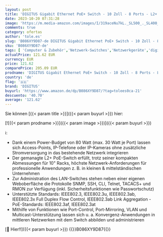 ```yaml
---
layout: post
title: 'DIGITUS Gigabit Ethernet PoE+ Switch - 10 Zoll - 8 Ports - L2+ Managed - IEEE 802.3at - 80 Watt Powerbudget - Schwarz'
date: 2023-10-20 07:31:28
image: 'https://m.media-amazon.com/images/I/319aceNu7kL._SL500_._SL400_.jpg'
comments: true
category: ofertas
author: 'tole.es'
slug: 'B086XY9D87-de DIGITUS Gigabit Ethernet PoE+ Switch - 10 Zoll - 8 Ports -...'
sku: 'B086XY9D87-de'
tags: [ 'Computer & Zubehör','Netzwerk-Switches','Netzwerkgeräte','digitus','🇩🇪', ]
actualPrice: 121.62 EUR
currency: EUR
price: 121.62
comparePrice: 205.09 EUR
prodname: 'DIGITUS Gigabit Ethernet PoE+ Switch - 10 Zoll - 8 Ports - L2+ Managed - IEEE 802.3at - 80 Watt Powerbudget - Schwarz'
country: 'de'
flag: '🇩🇪'
brand: 'DIGITUS'
buyurl: 'https://www.amazon.de/dp/B086XY9D87/?tag=tolees0ca-21'
descuento: '40.70'
average: '121.62'
---
```


Sie können [{{< param title >}}]({{< param buyurl >}}) hier:

[![{{< param prodname >}}]({{< param image >}})]({{< param buyurl >}})

ℹ️:

- Dank einem Power-Budget von 80 Watt (max. 30 Watt je Port) lassen sich Access-Points, IP-Telefone oder IP-Kameras ohne zusätzliche Stromversorgung in das bestehende Netzwerk integrieren
- Der gemanagte L2+ PoE-Switch erfüllt, trotz seiner kompakten Abmessungen für 10" Racks, höchste Netzwerk-Anforderungen für professionelle Anwendungen z. B. in kleinen & mittelständischen Unternehmen
- Zur Administration des LAN-Switches stehen neben einer eigenen Weboberfläche die Protokolle SNMP, SSH, CLI, Telnet, TACACS+ und RMON zur Verfügung (inkl. Sicherheitsfunktionen wie Passwortschutz)
- Unterstützte Standards: IEEE802.3, IEEE802.3u, IEEE802.3ab, IEEE802.3x Full Duplex Flow Control, IEEE802.3ab Link Aggregation - PoE-Standards: IEEE802.3af, IEEE802.3at
- Mithilfe von Funktionen wie Port-Control, Port-Mirroring, VLAN und Multicast-Unterstützung lassen sich u. a. Konvergenz-Anwendungen in mittleren Netzwerken mit dem Switch abbilden und administrieren

[🛒 Hier!!]({{< param buyurl >}})
{{<world>}}B086XY9D87{{</world>}}
